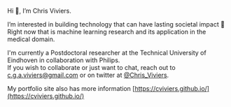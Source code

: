 Hi 👋, I’m Chris Viviers.<br>

I’m interested in building technology that can have lasting societal impact 🚀 <br>
Right now that is machine learning research and its application in the medical domain.<br>

I'm currently a Postdoctoral researcher at the Technical University of Eindhoven in collaboration with Philips.<br>
If you wish to collaborate or just want to chat, reach out to c.g.a.viviers@gmail.com or on twitter at [@Chris_Viviers](https://twitter.com/Chris_Viviers).<br>

My portfolio site also has more information [https://cviviers.github.io/](https://cviviers.github.io/)

<!---
cviviers/cviviers is a ✨ special ✨ repository because its `README.md` (this file) appears on your GitHub profile.
You can click the Preview link to take a look at your changes.
--->
